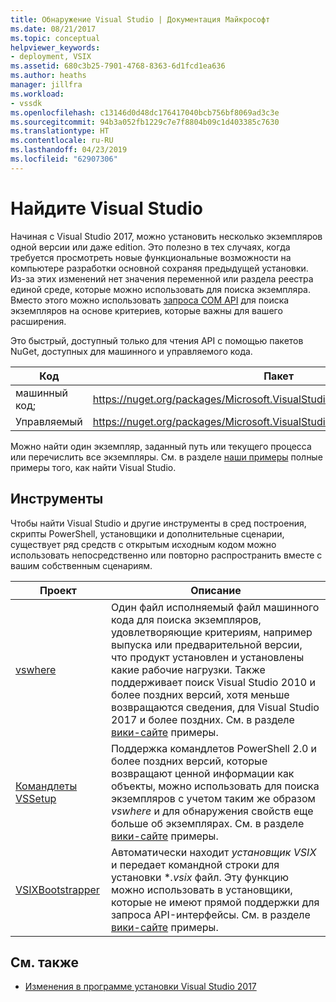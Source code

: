 ```yaml
---
title: Обнаружение Visual Studio | Документация Майкрософт
ms.date: 08/21/2017
ms.topic: conceptual
helpviewer_keywords:
- deployment, VSIX
ms.assetid: 680c3b25-7901-4768-8363-6d1fcd1ea636
ms.author: heaths
manager: jillfra
ms.workload:
- vssdk
ms.openlocfilehash: c13146d0d48dc176417040bcb756bf8069ad3c3e
ms.sourcegitcommit: 94b3a052fb1229c7e7f8804b09c1d403385c7630
ms.translationtype: HT
ms.contentlocale: ru-RU
ms.lasthandoff: 04/23/2019
ms.locfileid: "62907306"
---
```

# <a name="locate-visual-studio"></a>Найдите Visual Studio

Начиная с Visual Studio 2017, можно установить несколько экземпляров одной версии или даже edition. Это полезно в тех случаях, когда требуется просмотреть новые функциональные возможности на компьютере разработки основной сохраняя предыдущей установки. Из-за этих изменений нет значения переменной или раздела реестра единой среде, которые можно использовать для поиска экземпляра. Вместо этого можно использовать [запроса COM API](https://msdn.microsoft.com/library/microsoft.visualstudio.setup.configuration.aspx) для поиска экземпляров на основе критериев, которые важны для вашего расширения.

Это быстрый, доступный только для чтения API с помощью пакетов NuGet, доступных для машинного и управляемого кода.

| Код | Пакет |
| ---- | --- |
| машинный код; | https://nuget.org/packages/Microsoft.VisualStudio.Setup.Configuration.Native |
| Управляемый | https://nuget.org/packages/Microsoft.VisualStudio.Setup.Configuration.Interop |

Можно найти один экземпляр, заданный путь или текущего процесса или перечислить все экземпляры. См. в разделе [наши примеры](https://github.com/Microsoft/vs-setup-samples) полные примеры того, как найти Visual Studio.

## <a name="tools"></a>Инструменты

Чтобы найти Visual Studio и другие инструменты в сред построения, скрипты PowerShell, установщики и дополнительные сценарии, существует ряд средств с открытым исходным кодом можно использовать непосредственно или повторно распространить вместе с вашим собственным сценариям.

| Проект | Описание |
| ------- | ----------- |
| [vswhere](https://github.com/Microsoft/vswhere) | Один файл исполняемый файл машинного кода для поиска экземпляров, удовлетворяющие критериям, например выпуска или предварительной версии, что продукт установлен и установлены какие рабочие нагрузки. Также поддерживает поиск Visual Studio 2010 и более поздних версий, хотя меньше возвращаются сведения, для Visual Studio 2017 и более поздних. См. в разделе [вики-сайте](https://github.com/Microsoft/vswhere/wiki) примеры. |
| [Командлеты VSSetup](https://github.com/Microsoft/vssetup.powershell) | Поддержка командлетов PowerShell 2.0 и более поздних версий, которые возвращают ценной информации как объекты, можно использовать для поиска экземпляров с учетом таким же образом _vswhere_ и для обнаружения свойств еще больше об экземплярах. См. в разделе [вики-сайте](https://github.com/Microsoft/vssetup.powershell/wiki) примеры. |
| [VSIXBootstrapper](https://github.com/Microsoft/vsixbootstrapper) | Автоматически находит _установщик VSIX_ и передает командной строки для установки **.vsix* файл. Эту функцию можно использовать в установщики, которые не имеют прямой поддержки для запроса API-интерфейсы. См. в разделе [вики-сайте](https://github.com/Microsoft/vsixbootstrapper/wiki) примеры. |

## <a name="see-also"></a>См. также

* [Изменения в программе установки Visual Studio 2017](https://devblogs.microsoft.com/setup/changes-to-visual-studio-15-setup/)

